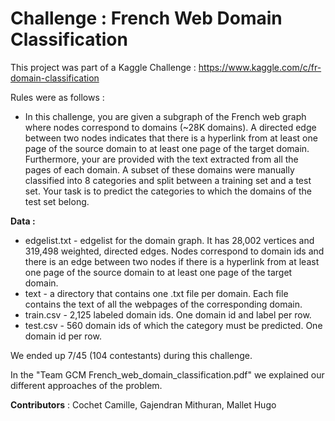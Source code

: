 # Challenge : French Web Domain Classification

This project was part of a Kaggle Challenge : https://www.kaggle.com/c/fr-domain-classification

Rules were as follows :
- In this challenge, you are given a subgraph of the French web graph where nodes correspond to domains (~28K domains).
A directed edge between two nodes indicates that there is a hyperlink from at least one page of the source domain to at least one page of the target domain. 
Furthermore, your are provided with the text extracted from all the pages of each domain.
A subset of these domains were manually classified into 8 categories and split between a training set and a test set.
Your task is to predict the categories to which the domains of the test set belong.

**Data :** 
- edgelist.txt - edgelist for the domain graph. It has 28,002 vertices and 319,498 weighted, directed edges. Nodes correspond to domain ids and there is an edge between two nodes if there is a hyperlink from at least one page of the source domain to at least one page of the target domain.
- text - a directory that contains one .txt file per domain. Each file contains the text of all the webpages of the corresponding domain.
- train.csv - 2,125 labeled domain ids. One domain id and label per row.
- test.csv - 560 domain ids of which the category must be predicted. One domain id per row.

We ended up 7/45 (104 contestants) during this challenge.

In the "Team GCM French_web_domain_classification.pdf" we explained our different approaches of the problem.

**Contributors** : Cochet Camille, Gajendran Mithuran, Mallet Hugo
